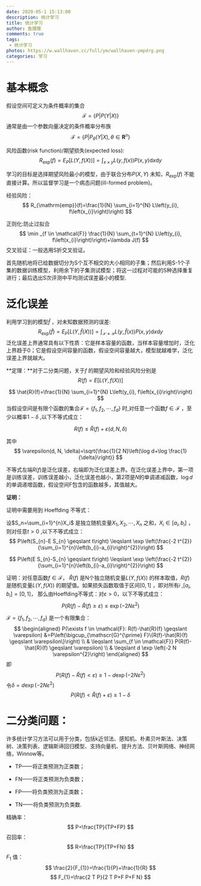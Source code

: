 ```yaml
---
date: 2020-05-1 15:13:00
description: 统计学习
title: 统计学习
author: 鱼摆摆
comments: true
tags: 
 - 统计学习
photos: https://w.wallhaven.cc/full/ym/wallhaven-ympdrg.png
categories: 学习
---
```




# 基本概念

假设空间可定义为条件概率的集合
$$
\mathcal{F}=\{P|P(Y|X)\}
$$
通常是由一个参数向量决定的条件概率分布族
$$
\mathcal{F}=\left\{P\left|P_{\theta}(Y | X), \theta \in \mathbf{R}^{n}\right\}\right.
$$


风险函数(risk function)/期望损失(expected loss):
$$
R_{\exp }(f)=E_{P}[L(Y, f(X))]=\int_{x \times y} L(y, f(x)) P(x, y) \mathrm{d} x \mathrm{d} y
$$

学习的目标是选择期望风险最小的模型，由于联合分布$P(X,Y)$ 未知，$R_{\exp}(f)$ 不能直接计算。所以监督学习是一个病态问题(ill-formed problem)。

经验风险：
$$
R_{\mathrm{emp}}(f)=\frac{1}{N} \sum_{i=1}^{N} L\left(y_{i}, f\left(x_{i}\right)\right)
$$


正则化:防止过拟合
$$
\min _{f \in \mathcal{F}} \frac{1}{N} \sum_{t=1}^{N} L\left(y_{i}, f\left(x_{i}\right)\right)+\lambda J(f)
$$
交叉验证：一般选用S折交叉验证。

首先随机地将已给数据切分为S个互不相交的大小相同的子集；然后利用S-1个子集的数据训练模型，利用余下的子集测试模型；将这一过程对可能的S种选择重复进行；最后选出S次评测中平均测试误差最小的模型.

# 泛化误差

利用学习到的模型$\hat{f}$ ，对未知数据预测的误差:
$$
R_{\exp }(\hat{f})=E_{P}[L(Y, \hat{f}(X))]=\int_{\mathcal{X} \times \mathcal{Y}} L(y, \hat{f}(x)) P(x, y) \mathrm{d} x \mathrm{d} y
$$
泛化误差上界通常具有以下性质：它是样本容量的函数，当样本容量增加时，泛化上界趋于0；它是假设空间容量的函数，假设空间容量越大，模型就越难学，泛化误差上界就越大。

**定理：**对于二分类问题，关于$f$ 的期望风险和经验风险分别是
$$
R(f)=E[L(Y, f(X))]
$$

$$
\hat{R}(f)=\frac{1}{N} \sum_{i=1}^{N} L\left(y_{i}, f\left(x_{i}\right)\right)
$$
当假设空间是有限个函数的集合$\mathcal{F}=\{f_1,f_2,\cdots,f_d\}$ 时,对任意一个函数$f \in \mathcal{F}$ ，至少以概率$1-\delta$ ,以下不等式成立：

$$
R(f) \leqslant \hat{R}(f)+\varepsilon(d, N, \delta)
$$

其中
$$
\varepsilon(d, N, \delta)=\sqrt{\frac{1}{2 N}\left(\log d+\log \frac{1}{\delta}\right)}
$$

不等式左端$R(f)$是泛化误差，右端即为泛化误差上界。在泛化误差上界中，第一项是训练误差，训练误差越小，泛化误差也越小，第2项是$N$的单调递减函数，$\log d$的单调递增函数，假设空间F包含的函数越多，其值越大。

**证明：**

证明中需要用到 Hoeffding 不等式：

设$S_n=\sum_{i=1}^{n}X_i$ 是独立随机变量$X_1,X_2,\cdots,X_n$ 之和，$X_i \in [a_i,b_i]$ ，则对任意$t>0$ ,以下不等式成立：
$$
P\left(S_{n}-E S_{n} \geqslant t\right) \leqslant \exp \left(\frac{-2 t^{2}}{\sum_{i=1}^{n}\left(b_{i}-a_{i}\right)^{2}}\right)
$$

$$
P\left(E S_{n}-S_{n} \geqslant t\right) \leqslant \exp \left(\frac{-2 t^{2}}{\sum_{i=1}^{n}\left(b_{i}-a_{i}\right)^{2}}\right)
$$

证明：对任意函数$f\in \mathcal{F}$， $\hat{R}(f)$ 是N个独立随机变量$L(Y,f(X))$ 的样本取值，$R(f)$ 是随机变量$L(Y,f(X))$ 的期望值。如果损失函数取值于区间$[0,1]$ ，即对所有$i$ ,$[a_i,b_i]=[0,1]$， 那么由Hoeffding不等式：对$\varepsilon > 0$，以下不等式成立：
$$
P(R(f)-\hat{R}(f) \geqslant \varepsilon) \leqslant \exp \left(-2 N \varepsilon^{2}\right)
$$

$\mathcal{F}=\left\{f_{1}, f_{2}, \cdots, f_{d}\right\}$ 是一个有限集合：
$$
\begin{aligned}
P(\exists f \in \mathcal{F}: R(f)-\hat{R}(f) \geqslant \varepsilon) &=P\left(\bigcup_{\mathscr{G}^{\prime} F}\{R(f)-\hat{R}(f) \geqslant \varepsilon\}\right) \\
& \leqslant \sum_{f \in \mathcal{F}} P(R(f)-\hat{R}(f) \geqslant \varepsilon) \\
& \leqslant d \exp \left(-2 N \varepsilon^{2}\right)
\end{aligned}
$$
即
$$
P(R(f)-\hat{R}(f)<\varepsilon) \geqslant 1-d \exp \left(-2 N \varepsilon^{2}\right)
$$
令$\delta=d \exp \left(-2 N \varepsilon^{2}\right)$
$$
P(R(f)<\hat{R}(f)+\varepsilon) \geqslant 1-\delta
$$

# 二分类问题：

许多统计学习方法可以用于分类，包括k近邻法、感知机、朴素贝叶斯法、决策树、决策列表、逻辑斯谛回归模型、支持向量机、提升方法、贝叶斯网络、神经网络，Winnow等。

- TP——将正类预测为正类数；

- FN——将正类预测为负类数；

- FP——将负类预测为正类数；
- TN——将负类预测为负类数.

精确率：
$$
P=\frac{TP}{TP+FP}
$$
召回率：
$$
R=\frac{TP}{TP+FN}
$$
$F_1$ 值：
$$
\frac{2}{F_{1}}=\frac{1}{P}+\frac{1}{R}
$$
$$
F_{1}=\frac{2 T P}{2 T P+F P+F N}
$$